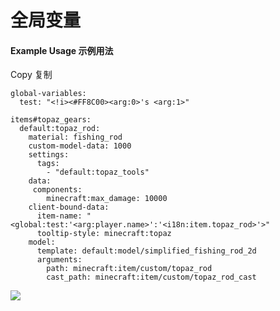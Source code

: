# 全局变量

#### Example Usage 示例用法 <a href="#example-usage" id="example-usage"></a>

Copy 复制

```
global-variables:
  test: "<!i><#FF8C00><arg:0>'s <arg:1>"

items#topaz_gears:
  default:topaz_rod:
    material: fishing_rod
    custom-model-data: 1000
    settings:
      tags:
        - "default:topaz_tools"
    data:
     components:
        minecraft:max_damage: 10000
    client-bound-data:
      item-name: "<global:test:'<arg:player.name>':'<i18n:item.topaz_rod>'>"
      tooltip-style: minecraft:topaz
    model:
      template: default:model/simplified_fishing_rod_2d
      arguments:
        path: minecraft:item/custom/topaz_rod
        cast_path: minecraft:item/custom/topaz_rod_cast
```

![](https://mo-mi.gitbook.io/~gitbook/image?url=https%3A%2F%2F1836335287-files.gitbook.io%2F%7E%2Ffiles%2Fv0%2Fb%2Fgitbook-x-prod.appspot.com%2Fo%2Fspaces%252FOgvQ1fEJPROp7131PPlK%252Fuploads%252F79kxK9uQ5dNFfsKILnT9%252Fimage.png%3Falt%3Dmedia%26token%3D16fda105-0db4-4ef8-8b23-6943a2aec895\&width=768\&dpr=4\&quality=100\&sign=1f68bf33\&sv=2)
